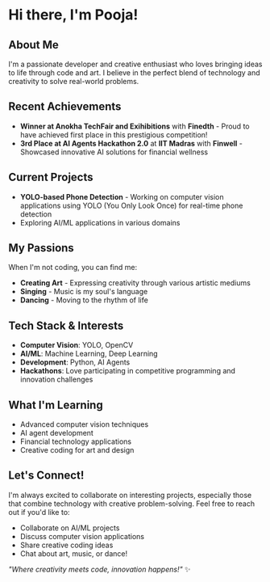# Hi there, I'm Pooja! 

##  About Me

I'm a passionate developer and creative enthusiast who loves bringing ideas to life through code and art. I believe in the perfect blend of technology and creativity to solve real-world problems.

##  Recent Achievements

-  **Winner at Anokha TechFair and Exihibitions** with **Finedth** - Proud to have achieved first place in this prestigious competition!
-  **3rd Place at AI Agents Hackathon 2.0** at **IIT Madras** with **Finwell** - Showcased innovative AI solutions for financial wellness

##  Current Projects

-  **YOLO-based Phone Detection** - Working on computer vision applications using YOLO (You Only Look Once) for real-time phone detection
-  Exploring AI/ML applications in various domains

##  My Passions

When I'm not coding, you can find me:
-  **Creating Art** - Expressing creativity through various artistic mediums
-  **Singing** - Music is my soul's language
-  **Dancing** - Moving to the rhythm of life

## Tech Stack & Interests

- **Computer Vision**: YOLO, OpenCV
- **AI/ML**: Machine Learning, Deep Learning
- **Development**: Python, AI Agents
- **Hackathons**: Love participating in competitive programming and innovation challenges

## What I'm Learning

- Advanced computer vision techniques
- AI agent development
- Financial technology applications
- Creative coding for art and design

## Let's Connect!

I'm always excited to collaborate on interesting projects, especially those that combine technology with creative problem-solving. Feel free to reach out if you'd like to:
- Collaborate on AI/ML projects
- Discuss computer vision applications
- Share creative coding ideas
- Chat about art, music, or dance!

*"Where creativity meets code, innovation happens!"* ✨